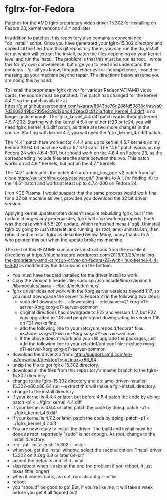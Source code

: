 # fglrx-for-Fedora
Patches for the AMD fglrx proprietary video driver 15.302 for installing on Fedora 23, kernel versions 4.4.* and later

In addition to patches, this repository also contains a convenience "do_install" script. Once you have generated your fglrx-15.302 directory and copied all the files from this git repository there, you can run the do_install script which will extract the install, patch the files depending on your kernel level and run the install. The problem is that this must be run as root. I wrote this for my own convenience, but urge you to read and understand the contents - for all you know, through either evil or incompetence, I could be messing up your machine beyond repair. The directions below assume you are doing this by hand.

To install the proprietary fglrx driver for various Radeon/ATI/AMD video cards, the source must be patched. The patch has changed for the kernel 4.4.*, so the patch available at https://gist.githubusercontent.com/skarap/8843be76d286fd53835c/raw/a07d3608249bc7d95e3c9c12b4c402ebd2c9f21a/fglrx_kernel_4.3.diff is no longer quite enough. The fglrx_kernel_4.4.diff patch works through kernel 4.5.7-202. Starting with the kernel 4.6.4 on either fc23 or fc24, you will need fglrx_kernel_4.6.diff patch, as there are two more changes in the source. Starting with kernel 4.7, you will need the fglrx_kernel_4.7.diff patch.

The "4.4" patch here worked for 4.4.4 and up to kernel 4.5.7 kernels on my Fedora 23 64 bit machine with a R7 370 card. The "4.6" patch works on my Fedora 24 with 4.6.4-301, but should work on the 4.6.4 on Fedora 23, as the corresponding include files are the same between the two. This patch works on all 4.6.* kernels, but not on the 4.7.* kernels.

The "4.7" patch adds the patch 4.7-arch-cpu_has_pge-v2.patch from 'git clone https://aur.archlinux.org/catalyst.git/' (thanks to A.I. for finding it!) to the "4.6" patch and works at least up to 4.7.4-200 on Fedora 24.

I run KDE Plasma. I would suspect that the same process would work fine for a 32 bit machine as well, provided you download the 32 bit driver version.

Applying kernel updates often doesn't require rebuilding fglrx, but if the update changes any prerequisites, fglrx will stop working properly. Such was the case with 4.5.5-201 update, which refreshed mesa (libgl). Uninstall fglrx by going to /usr/share/ati and running, as root, amd-uninstall.sh, then rebuild and reinstall fglrx as described below. Many, many thanks to A.I. who pointed this out when the update broke my machine.

The rest of this README summarizes instructions from the excellent directions at https://bluehatrecord.wordpress.com/2016/03/25/installing-the-proprietary-amd-crimson-driver-on-fedora-23-with-linux-kernel-4-4-6-300 as modified by the discussion on the bottom.

- You must have the card installed for the driver install to work.
- Copy the version.h header file:  sudo cp /usr/include/linux/version.h /lib/modules/`uname -r`/build/include/linux/
- fglrx driver does not work  with the Xorg server versions beyond 1.17, so you must downgrade the server to Fedora 21 in the following two steps:
  - sudo dnf downgrade –-allowerasing –-releasever=21 xorg-x11-server-Xorg xorg-x11-server-common
  - original directions had downgrade to F22 and version 1.17, but F22 was upgraded to 1.18 and people report downgrading to version 1.16 on F21 works fine.
  - add the following line to your /etc/yum.repos.d/fedora* files: exclude=xorg-x11-server-Xorg xorg-x11-server-common
  - if the above doesn't work and you still upgrade the packages, just add the following line to your /etc/dnf/dnf.conf file: exclude=xorg-x11-server-Xorg xorg-x11-server-common
- download the driver zip from: http://support.amd.com/en-us/download/desktop?os=Linux+x86_64
- unzip the file to get fglrx-15.302 directory.
- download all the files from this repository's master branch to the fglrx-15.302 directory.
- change to the fglrx-15.302 directory and do: amd-driver-installer-15.302-x86.x86_64.run --extract
    this will make a fglr-install.<random string> directory.
- change to the install directory 
- if your kernel is 4.4.4 or later, but before 4.6.4 patch the code by doing: patch -p1 < ../fglrx_kernel_4.4.diff
- if your kernel is 4.6.4 or later, patch the code by doing: patch -p1 < ../fglrx_kernel_4.6.diff
- if your kernel is 4.7.2 or later, patch the code by doing: patch -p1 < ../fglrx_kernel_4.7.diff
- You are now ready to install the driver. The build and install must be done as root, reportedly "sudo" is not enough. As root, change to the install directory.
- run: ./ati-installer.sh 15.302 --install
- when you get the install window, select the second option: "Install driver 15.302 on X.Org 6.9 or later 64-bit"
- accept the defaults and let it install
- skip reboot when it asks at the end (no problem if you reboot, it just takes little longer)
- when it comes back, as root, run: aticonfig --initial
- reboot
- you "should" be good to go! But, if you're like me, it will take a week before you get it all figured out!
